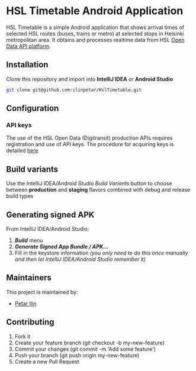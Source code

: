 # HSL Timetable Android Application

HSL Timetable is a simple Android application that shows arrival times of selected HSL routes (buses,
trains or metro) at selected stops in Helsinki metropolitan area. It obtains and processes realtime
data from HSL [Open Data API platform](https://digitransit.fi/en/developers/).

## Installation
Clone this repository and import into **IntelliJ IDEA** or **Android Studio**
```bash
git clone git@github.com:ilinpetar/HslTimetable.git
```

## Configuration
### API keys
The use of the HSL Open Data (Digitransit) production APIs requires registration and use of API keys.
The procedure for acquiring keys is detailed [here](https://digitransit.fi/en/developers/api-registration/)


## Build variants
Use the IntelliJ IDEA/Android Studio *Build Variants* button to choose between **production** and
**staging** flavors combined with debug and release build types


## Generating signed APK
From IntelliJ IDEA/Android Studio:
1. ***Build*** menu
2. ***Generate Signed App Bundle / APK...***
3. Fill in the keystore information *(you only need to do this once manually and then let IntelliJ
IDEA/Android Studio remember it)*

## Maintainers
This project is maintained by:
* [Petar Ilin](https://github.com/ilinpetar)


## Contributing

1. Fork it
2. Create your feature branch (git checkout -b my-new-feature)
3. Commit your changes (git commit -m 'Add some feature')
4. Push your branch (git push origin my-new-feature)
5. Create a new Pull Request